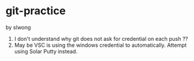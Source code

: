 # git-practice
by slwong

1) I don't understand why git does not ask for credential on each push ??
2) May be VSC is using the windows credential to automatically. Attempt using Solar 
Putty instead.
